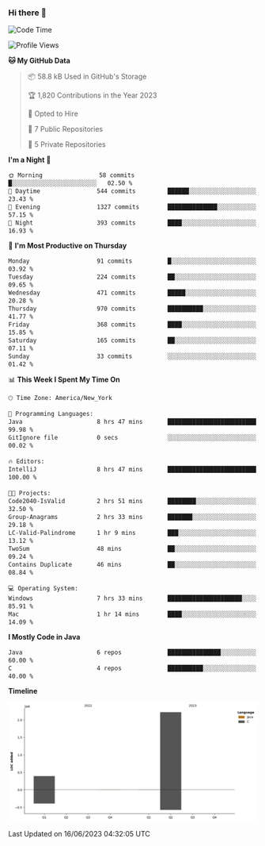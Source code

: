 ### Hi there 👋

<!--START_SECTION:waka-->
![Code Time](http://img.shields.io/badge/Code%20Time-12%20hrs%2026%20mins-blue)

![Profile Views](http://img.shields.io/badge/Profile%20Views-0-blue)

**🐱 My GitHub Data** 

> 📦 58.8 kB Used in GitHub's Storage 
 > 
> 🏆 1,820 Contributions in the Year 2023
 > 
> 💼 Opted to Hire
 > 
> 📜 7 Public Repositories 
 > 
> 🔑 5 Private Repositories 
 > 
**I'm a Night 🦉** 

```text
🌞 Morning                58 commits          █░░░░░░░░░░░░░░░░░░░░░░░░   02.50 % 
🌆 Daytime                544 commits         ██████░░░░░░░░░░░░░░░░░░░   23.43 % 
🌃 Evening                1327 commits        ██████████████░░░░░░░░░░░   57.15 % 
🌙 Night                  393 commits         ████░░░░░░░░░░░░░░░░░░░░░   16.93 % 
```
📅 **I'm Most Productive on Thursday** 

```text
Monday                   91 commits          █░░░░░░░░░░░░░░░░░░░░░░░░   03.92 % 
Tuesday                  224 commits         ██░░░░░░░░░░░░░░░░░░░░░░░   09.65 % 
Wednesday                471 commits         █████░░░░░░░░░░░░░░░░░░░░   20.28 % 
Thursday                 970 commits         ██████████░░░░░░░░░░░░░░░   41.77 % 
Friday                   368 commits         ████░░░░░░░░░░░░░░░░░░░░░   15.85 % 
Saturday                 165 commits         ██░░░░░░░░░░░░░░░░░░░░░░░   07.11 % 
Sunday                   33 commits          ░░░░░░░░░░░░░░░░░░░░░░░░░   01.42 % 
```


📊 **This Week I Spent My Time On** 

```text
🕑︎ Time Zone: America/New_York

💬 Programming Languages: 
Java                     8 hrs 47 mins       █████████████████████████   99.98 % 
GitIgnore file           0 secs              ░░░░░░░░░░░░░░░░░░░░░░░░░   00.02 % 

🔥 Editors: 
IntelliJ                 8 hrs 47 mins       █████████████████████████   100.00 % 

🐱‍💻 Projects: 
Code2040-IsValid         2 hrs 51 mins       ████████░░░░░░░░░░░░░░░░░   32.50 % 
Group-Anagrams           2 hrs 33 mins       ███████░░░░░░░░░░░░░░░░░░   29.18 % 
LC-Valid-Palindrome      1 hr 9 mins         ███░░░░░░░░░░░░░░░░░░░░░░   13.12 % 
TwoSum                   48 mins             ██░░░░░░░░░░░░░░░░░░░░░░░   09.24 % 
Contains Duplicate       46 mins             ██░░░░░░░░░░░░░░░░░░░░░░░   08.84 % 

💻 Operating System: 
Windows                  7 hrs 33 mins       █████████████████████░░░░   85.91 % 
Mac                      1 hr 14 mins        ████░░░░░░░░░░░░░░░░░░░░░   14.09 % 
```

**I Mostly Code in Java** 

```text
Java                     6 repos             ███████████████░░░░░░░░░░   60.00 % 
C                        4 repos             ██████████░░░░░░░░░░░░░░░   40.00 % 
```



**Timeline**

![Lines of Code chart](https://raw.githubusercontent.com/the-beef-calculator/the-beef-calculator/main/assets/bar_graph.png)


 Last Updated on 16/06/2023 04:32:05 UTC
<!--END_SECTION:waka-->
<!--
**the-beef-calculator/the-beef-calculator** is a ✨ _special_ ✨ repository because its `README.md` (this file) appears on your GitHub profile.

Here are some ideas to get you started:

- 🔭 I’m currently working on ...
- 🌱 I’m currently learning ...
- 👯 I’m looking to collaborate on ...
- 🤔 I’m looking for help with ...
- 💬 Ask me about ...
- 📫 How to reach me: ...
- 😄 Pronouns: ...
- ⚡ Fun fact: ...
-->
